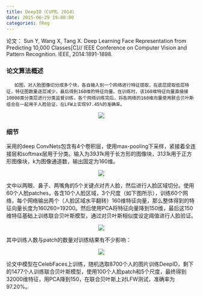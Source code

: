 ```yaml
---
title: DeepID（CVPR，2014）
date: 2015-06-29 19:00:00
categories: fReg
---
```


<script type="text/javascript" src="http://cdn.mathjax.org/mathjax/latest/MathJax.js?config=default"></script>

论文： Sun Y, Wang X, Tang X. Deep Learning Face Representation from Predicting 10,000 Classes[C]// IEEE Conference on Computer Vision and Pattern Recognition. IEEE, 2014:1891-1898.

### 论文算法概述

       如图，对人脸图像切分成多个块，各自输入到一个网络进行特征提取，在底层提取低层特征，特征图数量逐层减少，最后得到160维的特征向量。在训练时，该160维特征向量直接接10000类分类层进行分类监督训练，各个网络训练完后，将各网络的160维向量使用联合贝叶斯组合在一起用于人脸验证，在LFW上实现97.45%的准确率。

<center><img src="{{ site.baseurl }}/images/pdReg/deepid_1.png"></center>

### 细节

   采用的deep ConvNets包含有4个卷积层，使用max-pooling下采样，紧接着全连接层和softmax层用于分类。输入为39*31*k用于长方形的图像块，31*31*k用于正方形图像块，k为图像通道数，输出固定为160维。

<center><img src="{{ site.baseurl }}/images/pdReg/deepid_2.png"></center>

   文中以两眼、鼻子、两嘴角的5个关键点对齐人脸，然后进行人脸区域切分。使用60个人脸patches，各含10个人脸区域，3个尺度（如下图所示），训练60个网络，每个网络输出两个（人脸区域水平翻转）160维特征向量，那么整体得到的特征向量长度为160*2*60=19200。然后使用PCA将特征向量降到150维，最后这150维特征基础上训练联合贝叶斯模型，通过对贝叶斯相似度设定阈值进行人脸验证。

<center><img src="{{ site.baseurl }}/images/pdReg/deepid_3.png"></center>

   其中训练人数与patch的数量对训练结果有不少影响：

<center><img src="{{ site.baseurl }}/images/pdReg/deepid_4.png"></center>

   论文中模型在CelebFaces上训练，随机选取8700个人的图片训练DeepID，剩下的1477个人训练联合贝叶斯模型，使用100个人脸patch和5个尺度，最终得到32000维特征，用PCA降到150，在联合贝叶斯上对LFW测试，准确率为97.20%。

